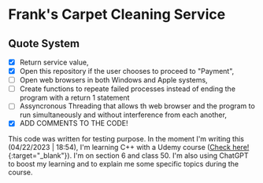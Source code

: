 # Frank's Carpet Cleaning Service
## Quote System

- [x] Return service value,
- [x] Open this repository if the user chooses to proceed to "Payment",
- [ ] Open web browsers in both Windows and Apple systems,
- [ ] Create functions to repeate failed processes instead of ending the program with a return 1 statement
- [ ] Assyncronous Threading that allows th web browser and the program to run simultaneously and without interference from each another,
- [x] ADD COMMENTS TO THE CODE!

This code was written for testing purpose. In the moment I'm writing this (04/22/2023 | 18:54), I'm learning C++ with a Udemy course ([Check here!](https://www.udemy.com/course/beginning-c-plus-plus-programming/){:target="_blank"}). I'm on section 6 and class 50. I'm also using ChatGPT to boost my learning and to explain me some specific topics during the course.